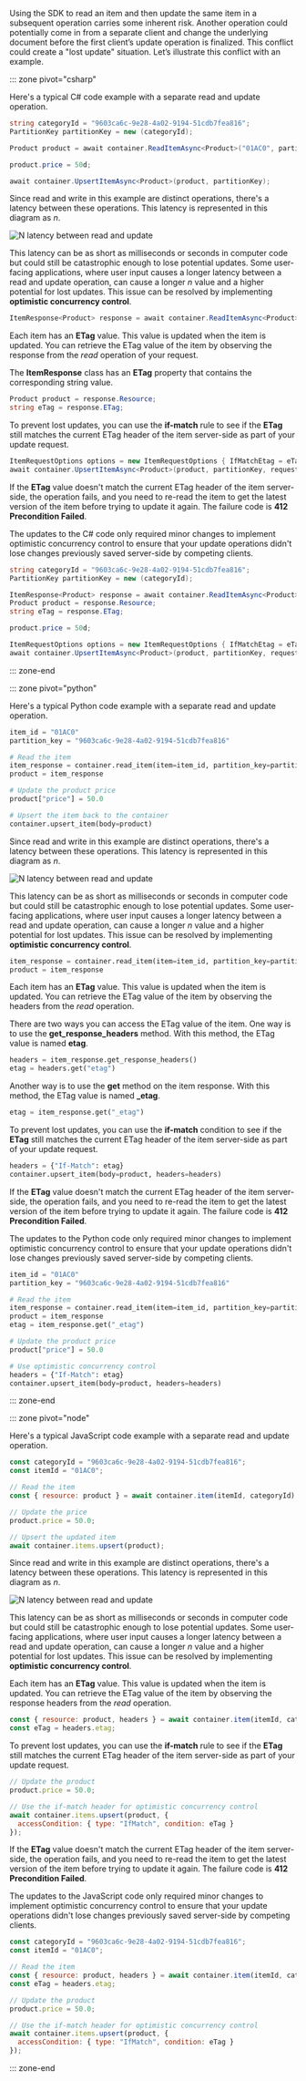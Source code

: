 Using the SDK to read an item and then update the same item in a subsequent operation carries some inherent risk. Another operation could potentially come in from a separate client and change the underlying document before the first client’s update operation is finalized. This conflict could create a "lost update" situation. Let’s illustrate this conflict with an example.

::: zone pivot="csharp"

Here's a typical C# code example with a separate read and update operation.

```csharp
string categoryId = "9603ca6c-9e28-4a02-9194-51cdb7fea816";
PartitionKey partitionKey = new (categoryId);

Product product = await container.ReadItemAsync<Product>("01AC0", partitionKey);

product.price = 50d;

await container.UpsertItemAsync<Product>(product, partitionKey);
```

Since read and write in this example are distinct operations, there's a latency between these operations. This latency is represented in this diagram as *n*.

![N latency between read and update](../media/5-latency.png)

This latency can be as short as milliseconds or seconds in computer code but could still be catastrophic enough to lose potential updates. Some user-facing applications, where user input causes a longer latency between a read and update operation, can cause a longer *n* value and a higher potential for lost updates. This issue can be resolved by implementing **optimistic concurrency control**.

```csharp
ItemResponse<Product> response = await container.ReadItemAsync<Product>("01AC0", partitionKey);
```

Each item has an **ETag** value. This value is updated when the item is updated. You can retrieve the ETag value of the item by observing the response from the *read* operation of your request.

The **ItemResponse** class has an **ETag** property that contains the corresponding string value.

```csharp
Product product = response.Resource;
string eTag = response.ETag;
```

To prevent lost updates, you can use the **if-match** rule to see if the **ETag** still matches the current ETag header of the item server-side as part of your update request.

```csharp
ItemRequestOptions options = new ItemRequestOptions { IfMatchEtag = eTag };
await container.UpsertItemAsync<Product>(product, partitionKey, requestOptions: options);
```

If the **ETag** value doesn't match the current ETag header of the item server-side, the operation fails, and you need to re-read the item to get the latest version of the item before trying to update it again. The failure code is **412 Precondition Failed**.

The updates to the C\# code only required minor changes to implement optimistic concurrency control to ensure that your update operations didn't lose changes previously saved server-side by competing clients.

```csharp
string categoryId = "9603ca6c-9e28-4a02-9194-51cdb7fea816";
PartitionKey partitionKey = new (categoryId);

ItemResponse<Product> response = await container.ReadItemAsync<Product>("01AC0", partitionKey);
Product product = response.Resource;
string eTag = response.ETag;

product.price = 50d;

ItemRequestOptions options = new ItemRequestOptions { IfMatchEtag = eTag };
await container.UpsertItemAsync<Product>(product, partitionKey, requestOptions: options);
```

::: zone-end

::: zone pivot="python"

Here's a typical Python code example with a separate read and update operation.

```python
item_id = "01AC0"
partition_key = "9603ca6c-9e28-4a02-9194-51cdb7fea816"

# Read the item
item_response = container.read_item(item=item_id, partition_key=partition_key)
product = item_response

# Update the product price
product["price"] = 50.0

# Upsert the item back to the container
container.upsert_item(body=product)
```

Since read and write in this example are distinct operations, there's a latency between these operations. This latency is represented in this diagram as *n*.

![N latency between read and update](../media/5-latency.png)

This latency can be as short as milliseconds or seconds in computer code but could still be catastrophic enough to lose potential updates. Some user-facing applications, where user input causes a longer latency between a read and update operation, can cause a longer *n* value and a higher potential for lost updates. This issue can be resolved by implementing **optimistic concurrency control**.

```python
item_response = container.read_item(item=item_id, partition_key=partition_key)
product = item_response
```

Each item has an **ETag** value. This value is updated when the item is updated. You can retrieve the ETag value of the item by observing the headers from the *read* operation.

There are two ways you can access the ETag value of the item. One way is to use the **get_response_headers** method. With this method, the ETag value is named **etag**.

```python
headers = item_response.get_response_headers()
etag = headers.get("etag")
```

Another way is to use the **get** method on the item response. With this method, the ETag value is named **_etag**.

```python
etag = item_response.get("_etag")
```

To prevent lost updates, you can use the **if-match** condition to see if the **ETag** still matches the current ETag header of the item server-side as part of your update request.

```python
headers = {"If-Match": etag}
container.upsert_item(body=product, headers=headers)
```

If the **ETag** value doesn't match the current ETag header of the item server-side, the operation fails, and you need to re-read the item to get the latest version of the item before trying to update it again. The failure code is **412 Precondition Failed**.

The updates to the Python code only required minor changes to implement optimistic concurrency control to ensure that your update operations didn't lose changes previously saved server-side by competing clients.

```python
item_id = "01AC0"
partition_key = "9603ca6c-9e28-4a02-9194-51cdb7fea816"

# Read the item
item_response = container.read_item(item=item_id, partition_key=partition_key)
product = item_response
etag = item_response.get("_etag")

# Update the product price
product["price"] = 50.0

# Use optimistic concurrency control
headers = {"If-Match": etag}
container.upsert_item(body=product, headers=headers)
```

::: zone-end

::: zone pivot="node"

Here's a typical JavaScript code example with a separate read and update operation.

```javascript
const categoryId = "9603ca6c-9e28-4a02-9194-51cdb7fea816";
const itemId = "01AC0";

// Read the item
const { resource: product } = await container.item(itemId, categoryId).read();

// Update the price
product.price = 50.0;

// Upsert the updated item
await container.items.upsert(product);
```

Since read and write in this example are distinct operations, there's a latency between these operations. This latency is represented in this diagram as *n*.

![N latency between read and update](../media/5-latency.png)

This latency can be as short as milliseconds or seconds in computer code but could still be catastrophic enough to lose potential updates. Some user-facing applications, where user input causes a longer latency between a read and update operation, can cause a longer *n* value and a higher potential for lost updates. This issue can be resolved by implementing **optimistic concurrency control**.

Each item has an **ETag** value. This value is updated when the item is updated. You can retrieve the ETag value of the item by observing the response headers from the *read* operation.

```javascript
const { resource: product, headers } = await container.item(itemId, categoryId).read();
const eTag = headers.etag;
```

To prevent lost updates, you can use the **if-match** rule to see if the **ETag** still matches the current ETag header of the item server-side as part of your update request.

```javascript
// Update the product
product.price = 50.0;

// Use the if-match header for optimistic concurrency control
await container.items.upsert(product, {
  accessCondition: { type: "IfMatch", condition: eTag }
});
```

If the **ETag** value doesn't match the current ETag header of the item server-side, the operation fails, and you need to re-read the item to get the latest version of the item before trying to update it again. The failure code is **412 Precondition Failed**.

The updates to the JavaScript code only required minor changes to implement optimistic concurrency control to ensure that your update operations didn't lose changes previously saved server-side by competing clients.

```javascript
const categoryId = "9603ca6c-9e28-4a02-9194-51cdb7fea816";
const itemId = "01AC0";

// Read the item
const { resource: product, headers } = await container.item(itemId, categoryId).read();
const eTag = headers.etag;

// Update the product
product.price = 50.0;

// Use the if-match header for optimistic concurrency control
await container.items.upsert(product, {
  accessCondition: { type: "IfMatch", condition: eTag }
});
```

::: zone-end
